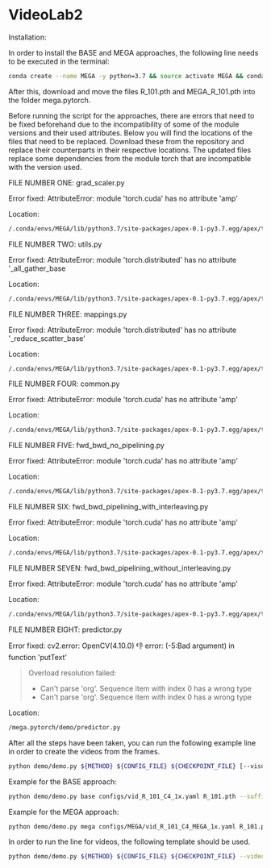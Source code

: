# VideoLab2

Installation:

In order to install the BASE and MEGA approaches, the following line needs to be executed in the terminal:

```bash
conda create --name MEGA -y python=3.7 && source activate MEGA && conda install -y ipython pip && pip install ninja yacs cython matplotlib tqdm opencv-python scipy && conda install -y pytorch==1.2.0 torchvision==0.4.0 cudatoolkit=10.0 -c pytorch && export INSTALL_DIR=$PWD && git clone https://github.com/cocodataset/cocoapi.git && cd cocoapi/PythonAPI && python setup.py build_ext install && cd $INSTALL_DIR && git clone https://github.com/mcordts/cityscapesScripts.git && cd cityscapesScripts && python setup.py build_ext install && cd $INSTALL_DIR && git clone https://github.com/NVIDIA/apex.git && cd apex && git checkout a1df804 && python setup.py build_ext install && cd $INSTALL_DIR && git clone https://github.com/Scalsol/mega.pytorch.git && cd mega.pytorch && python setup.py build develop && pip install 'pillow<7.0.0' && unset INSTALL_DIR
```

After this, download and move the files R_101.pth and MEGA_R_101.pth into the folder mega.pytorch.

Before running the script for the approaches, there are errors that need to be fixed beforehand due to the incompatibility of some of the module versions and their used attributes. Below you will find the locations of the files that need to be replaced. Download these from the repository and replace their counterparts in their respective locations. The updated files replace some dependencies from the module torch that are incompatible with the version used.



FILE NUMBER ONE: grad_scaler.py

Error fixed:
AttributeError: module 'torch.cuda' has no attribute 'amp'

Location:
```bash
/.conda/envs/MEGA/lib/python3.7/site-packages/apex-0.1-py3.7.egg/apex/transformer/amp/grad_scaler.py
```


FILE NUMBER TWO: utils.py

Error fixed:
AttributeError: module 'torch.distributed' has no attribute '_all_gather_base

Location:
```bash
/.conda/envs/MEGA/lib/python3.7/site-packages/apex-0.1-py3.7.egg/apex/transformer/utils.py
```


FILE NUMBER THREE: mappings.py

Error fixed:
AttributeError: module 'torch.distributed' has no attribute '_reduce_scatter_base'

Location:
```bash
/.conda/envs/MEGA/lib/python3.7/site-packages/apex-0.1-py3.7.egg/apex/transformer/tensor_parallel/mappings.py
```


FILE NUMBER FOUR: common.py

Error fixed:
AttributeError: module 'torch.cuda' has no attribute 'amp'

Location:
```bash
/.conda/envs/MEGA/lib/python3.7/site-packages/apex-0.1-py3.7.egg/apex/transformer/pipeline_parallel/schedules/common.py
```

FILE NUMBER FIVE: fwd_bwd_no_pipelining.py

Error fixed:
AttributeError: module 'torch.cuda' has no attribute 'amp'

Location:
```bash
/.conda/envs/MEGA/lib/python3.7/site-packages/apex-0.1-py3.7.egg/apex/transformer/pipeline_parallel/schedules/fwd_bwd_no_pipelining.py
```


FILE NUMBER SIX: fwd_bwd_pipelining_with_interleaving.py

Error fixed:
AttributeError: module 'torch.cuda' has no attribute 'amp'

Location:
```bash
/.conda/envs/MEGA/lib/python3.7/site-packages/apex-0.1-py3.7.egg/apex/transformer/pipeline_parallel/schedules/fwd_bwd_pipelining_with_interleaving.py
```


FILE NUMBER SEVEN: fwd_bwd_pipelining_without_interleaving.py

Error fixed:
AttributeError: module 'torch.cuda' has no attribute 'amp'

Location:
```bash
/.conda/envs/MEGA/lib/python3.7/site-packages/apex-0.1-py3.7.egg/apex/transformer/pipeline_parallel/schedules/fwd_bwd_pipelining_without_interleaving.py
```


FILE NUMBER EIGHT: predictor.py

Error fixed:
cv2.error: OpenCV(4.10.0) :-1: error: (-5:Bad argument) in function 'putText'
> Overload resolution failed:
>  - Can't parse 'org'. Sequence item with index 0 has a wrong type
>  - Can't parse 'org'. Sequence item with index 0 has a wrong type

Location:
```bash
/mega.pytorch/demo/predictor.py
```



After all the steps have been taken, you can run the following example line in order to create the videos from the frames.

```bash
python demo/demo.py ${METHOD} ${CONFIG_FILE} ${CHECKPOINT_FILE} [--visualize-path ${IMAGE-FOLDER}] [--suffix ${IMAGE_SUFFIX}][--output-folder ${FOLDER}] [--output-video]
```
Example for the BASE approach:

```bash
python demo/demo.py base configs/vid_R_101_C4_1x.yaml R_101.pth --suffix ".JPEG"     --visualize-path /image_folder     --output-folder /output_videos --output-video
```

Example for the MEGA approach:

```bash
python demo/demo.py mega configs/MEGA/vid_R_101_C4_MEGA_1x.yaml R_101.pth --suffix ".JPEG"     --visualize-path /image_folder     --output-folder /output_videos --output-video
```

In order to run the line for videos, the following template should be used.

```bash
python demo/demo.py ${METHOD} ${CONFIG_FILE} ${CHECKPOINT_FILE} --video [--visualize-path ${VIDEO-NAME}] [--output-folder ${FOLDER}] [--output-video]
```














